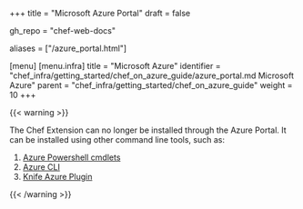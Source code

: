 +++
title = "Microsoft Azure Portal"
draft = false

gh_repo = "chef-web-docs"

aliases = ["/azure_portal.html"]

[menu]
  [menu.infra]
    title = "Microsoft Azure"
    identifier = "chef_infra/getting_started/chef_on_azure_guide/azure_portal.md Microsoft Azure"
    parent = "chef_infra/getting_started/chef_on_azure_guide"
    weight = 10
+++

{{< warning >}}

The Chef Extension can no longer be installed through the Azure Portal.
It can be installed using other command line tools, such as:

1. [Azure Powershell cmdlets](/azure_powershell/)
2. [Azure CLI](/azure_chef_cli/)
3. [Knife Azure Plugin](/workstation/knife_azure/)

{{< /warning >}}

